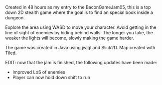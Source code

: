 Created in 48 hours as my entry to the BaconGameJam05, this is a top down 2D stealth game where the goal is to find an special book inside a dungeon.

Explore the area using WASD to move your character. Avoid getting in the line of sight of enemies by hiding behind walls. The longer you take, the weaker the lights will become, slowly making the game harder.

The game was created in Java using jwjgl and Slick2D. Map created with Tiled.



EDIT: now that the jam is finished, the following updates have been made:

- Improved LoS of enemies
- Player can now hold down shift to run
